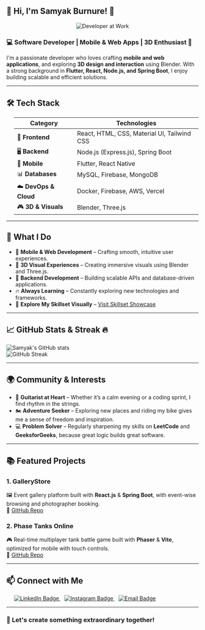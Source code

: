 ## 👋 Hi, I'm Samyak Burnure! 🚀  

<div align="center">
  <img src="https://media.giphy.com/media/qgQUggAC3Pfv687qPC/giphy.gif" alt="Developer at Work" />
</div>

### 💻 Software Developer | Mobile & Web Apps | 3D Enthusiast 🎨  

I'm a passionate developer who loves crafting **mobile and web applications**, and exploring **3D design and interaction** using Blender. With a strong background in **Flutter, React, Node.js, and Spring Boot**, I enjoy building scalable and efficient solutions.  

---

## 🛠️ Tech Stack  

<div style="padding-left: 20px;">

| **Category**        | **Technologies**                                   |
|---------------------|----------------------------------------------------|
| 🚀 **Frontend**      | React, HTML, CSS, Material UI, Tailwind CSS        |
| 🖥️ **Backend**       | Node.js (Express.js), Spring Boot                  |
| 📱 **Mobile**        | Flutter, React Native                              |
| 📊 **Databases**     | MySQL, Firebase, MongoDB                           |
| ☁️ **DevOps & Cloud**| Docker, Firebase, AWS, Vercel                      |
| 🎮 **3D & Visuals**  | Blender, Three.js                                  |

</div>                              

---

## 🌟 What I Do  

- 📱 **Mobile & Web Development** – Crafting smooth, intuitive user experiences.  
- 🎨 **3D Visual Experiences** – Creating immersive visuals using Blender and Three.js.  
- 🚀 **Backend Development** – Building scalable APIs and database-driven applications.  
- 🔥 **Always Learning** – Constantly exploring new technologies and frameworks.  
- 🧠 **Explore My Skillset Visually** – [Visit Skillset Showcase](https://iamsamyak.github.io/github-profile/)

---

## 📈 GitHub Stats & Streak 🔥  

![Samyak's GitHub stats](https://github-readme-stats.vercel.app/api?username=samyakburnure&show_icons=true&theme=tokyonight)  
![GitHub Streak](https://github-readme-streak-stats.herokuapp.com/?user=samyakburnure&theme=tokyonight)

---

## 🌍 Community & Interests  

- 🎸 **Guitarist at Heart** – Whether it’s a calm evening or a coding sprint, I find rhythm in the strings.   
- 🏍️ **Adventure Seeker** – Exploring new places and riding my bike gives me a sense of freedom and inspiration.  
- 💻 **Problem Solver** – Regularly sharpening my skills on **LeetCode** and **GeeksforGeeks**, because great logic builds great software.  

---

## 📚 Featured Projects  

### **1. GalleryStore**  
🖼️ Event gallery platform built with **React.js** & **Spring Boot**, with event-wise browsing and photographer booking.  
🔗 [GitHub Repo](https://github.com/IamSamyak/gallerystore)  

### **2. Phase Tanks Online**  
🎮 Real-time multiplayer tank battle game built with **Phaser** & **Vite**, optimized for mobile with touch controls.  
🔗 [GitHub Repo](https://github.com/IamSamyak/Phaser-Tanks-Online)  

---

## 📫 Connect with Me

<div style="padding-left: 20px;">
  <a href="https://www.linkedin.com/in/samyakburnure/" style="margin-right: 10px;">
    <img src="https://img.shields.io/badge/LinkedIn-0077B5?style=for-the-badge&logo=data:image/svg%2bxml;base64,PHN2ZyB4bWxucz0iaHR0cDovL3d3dy53My5vcmcvMjAwMC9zdmciIHdpZHRoPSIxMDAiIGhlaWdodD0iMTAwIiB2aWV3Qm94PSIwIDAgMzQgMzQiPg0KICA8cmVjdCB4PSIxIiB5PSIxIiB3aWR0aD0iMzIiIGhlaWdodD0iMzIiIHJ4PSI2IiByeT0iNiIgZmlsbD0ibm9uZSIgc3Ryb2tlPSJ3aGl0ZSIgc3Ryb2tlLXdpZHRoPSIyIi8+DQogIDx0ZXh0IHg9IjguNSIgeT0iMjQiIGZvbnQtZmFtaWx5PSJBcmlhbCwgc2Fucy1zZXJpZiIgZm9udC1zaXplPSIyMCIgZm9udC13ZWlnaHQ9ImJvbGQiIGZpbGw9IndoaXRlIj5pbjwvdGV4dD4NCjwvc3ZnPg0K" alt="LinkedIn Badge" />
  </a>
  <a href="https://instagram.com/_samyak_15_" style="margin-right: 10px;">
    <img src="https://img.shields.io/badge/Instagram-E4405F?style=for-the-badge&logo=instagram&logoColor=white" alt="Instagram Badge" />
  </a>
  <a href="mailto:samyakburnure@gmail.com">
    <img src="https://img.shields.io/badge/Email-D14836?style=for-the-badge&logo=gmail&logoColor=white" alt="Email Badge" />
  </a>
</div>

---

### 🚀 Let's create something extraordinary together!
